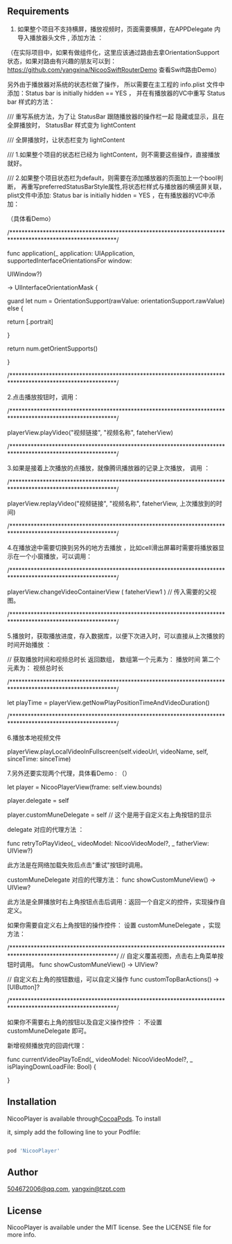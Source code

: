 ## Requirements



1.  如果整个项目不支持横屏，播放视频时，页面需要横屏，在APPDelegate 内导入播放器头文件 , 添加方法 ：

（在实际项目中，如果有做组件化，这里应该通过路由去拿OrientationSupport 状态，如果对路由有兴趣的朋友可以到：https://github.com/yangxina/NicooSwiftRouterDemo  查看Swift路由Demo） 



另外由于播放器对系统的状态栏做了操作， 所以需要在主工程的 info.plist 文件中添加：Status bar is initially hidden == YES ， 并在有播放器的VC中重写 Status bar 样式的方法：





/// 重写系统方法，为了让 StatusBar 跟随播放器的操作栏一起 隐藏或显示，且在全屏播放时， StatusBar 样式变为 lightContent


/// 全屏播放时，让状态栏变为 lightContent

/// 1.如果整个项目的状态栏已经为 lightContent，则不需要这些操作，直接播放就好。

/// 2.如果整个项目状态栏为default，则需要在添加播放器的页面加上一个bool判断， 再重写preferredStatusBarStyle属性,将状态栏样式与播放器的横竖屏关联，plist文件中添加: Status bar is initially hidden = YES   ，在有播放器的VC中添加： 


（具体看Demo）

/***********************************************************************************************************/

func application(_ application: UIApplication, supportedInterfaceOrientationsFor window: 

UIWindow?)

-> UIInterfaceOrientationMask {

guard let num =  OrientationSupport(rawValue: orientationSupport.rawValue) else {

return [.portrait]

}

return num.getOrientSupports()  

}

/***********************************************************************************************************/

2.点击播放按钮时，调用：

/***********************************************************************************************************/

playerView.playVideo("视频链接", "视频名称", fateherView)

/***********************************************************************************************************/

3.如果是接着上次播放的点播放，就像腾讯播放器的记录上次播放， 调用 ：

/***********************************************************************************************************/

playerView.replayVideo("视频链接", "视频名称", fateherView, 上次播放到的时间)

/***********************************************************************************************************/

4.在播放途中需要切换到另外的地方去播放 ，比如cell滑出屏幕时需要将播放器显示在一个小窗播放，可以调用：

/***********************************************************************************************************/

playerView.changeVideoContainerView ( fateherView1 )  // 传入需要的父视图。

/***********************************************************************************************************/

5.播放时，获取播放进度，存入数据库，以便下次进入时，可以直接从上次播放的时间开始播放 ： 

// 获取播放时间和视频总时长  返回数组， 数组第一个元素为： 播放时间    第二个元素为： 视频总时长

/***********************************************************************************************************/

let playTime =  playerView.getNowPlayPositionTimeAndVideoDuration()

/***********************************************************************************************************/

6.播放本地视频文件

playerView.playLocalVideoInFullscreen(self.videoUrl, videoName, self, sinceTime: sinceTime)



7.另外还要实现两个代理，具体看Demo  :  （）

let player = NicooPlayerView(frame: self.view.bounds)

player.delegate = self 

player.customMuneDelegate = self        // 这个是用于自定义右上角按钮的显示

delegate 对应的代理方法 ： 

func retryToPlayVideo(_ videoModel: NicooVideoModel?, _ fatherView: UIView?) 

此方法是在网络加载失败后点击"重试"按钮时调用。

customMuneDelegate 对应的代理方法：  func showCustomMuneView() -> UIView?

此方法是全屏播放时右上角按钮点击后调用：返回一个自定义的控件，实现操作自定义。

如果你需要自定义右上角按钮的操作控件： 设置    customMuneDelegate  ，实现方法： 

/***********************************************************************************************************/
// 自定义覆盖视图，点击右上角菜单按钮时调用。
func showCustomMuneView() -> UIView?


// 自定义右上角的按钮数组，可以自定义操作
func customTopBarActions() -> [UIButton]? 

/***********************************************************************************************************/



如果你不需要右上角的按钮以及自定义操作控件 ： 不设置 customMuneDelegate 即可。

新增视频播放完的回调代理：

func currentVideoPlayToEnd(_ videoModel: NicooVideoModel?, _ isPlayingDownLoadFile: Bool) {

}

## Installation

NicooPlayer is available through[CocoaPods](https://cocoapods.org). To install

it, simply add the following line to your Podfile:

```ruby

pod 'NicooPlayer'

```

## Author

504672006@qq.com, yangxin@tzpt.com

## License

NicooPlayer is available under the MIT license. See the LICENSE file for more info.
